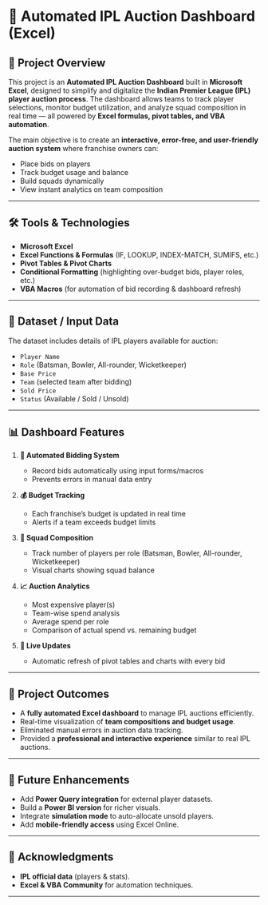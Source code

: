 # 🏏 Automated IPL Auction Dashboard (Excel)

## 📌 Project Overview

This project is an **Automated IPL Auction Dashboard** built in **Microsoft Excel**, designed to simplify and digitalize the **Indian Premier League (IPL) player auction process**. The dashboard allows teams to track player selections, monitor budget utilization, and analyze squad composition in real time — all powered by **Excel formulas, pivot tables, and VBA automation**.

The main objective is to create an **interactive, error-free, and user-friendly auction system** where franchise owners can:

* Place bids on players
* Track budget usage and balance
* Build squads dynamically
* View instant analytics on team composition

---

## 🛠️ Tools & Technologies

* **Microsoft Excel**
* **Excel Functions & Formulas** (IF, LOOKUP, INDEX-MATCH, SUMIFS, etc.)
* **Pivot Tables & Pivot Charts**
* **Conditional Formatting** (highlighting over-budget bids, player roles, etc.)
* **VBA Macros** (for automation of bid recording & dashboard refresh)

---

## 📂 Dataset / Input Data

The dataset includes details of IPL players available for auction:

* `Player Name`
* `Role` (Batsman, Bowler, All-rounder, Wicketkeeper)
* `Base Price`
* `Team` (selected team after bidding)
* `Sold Price`
* `Status` (Available / Sold / Unsold)

---

## 📊 Dashboard Features

1. **🔐 Automated Bidding System**

   * Record bids automatically using input forms/macros
   * Prevents errors in manual data entry

2. **💰 Budget Tracking**

   * Each franchise’s budget is updated in real time
   * Alerts if a team exceeds budget limits

3. **👥 Squad Composition**

   * Track number of players per role (Batsman, Bowler, All-rounder, Wicketkeeper)
   * Visual charts showing squad balance

4. **📈 Auction Analytics**

   * Most expensive player(s)
   * Team-wise spend analysis
   * Average spend per role
   * Comparison of actual spend vs. remaining budget

5. **📅 Live Updates**

   * Automatic refresh of pivot tables and charts with every bid

---

## 🚀 Project Outcomes

* A **fully automated Excel dashboard** to manage IPL auctions efficiently.
* Real-time visualization of **team compositions and budget usage**.
* Eliminated manual errors in auction data tracking.
* Provided a **professional and interactive experience** similar to real IPL auctions.

---

## 📌 Future Enhancements

* Add **Power Query integration** for external player datasets.
* Build a **Power BI version** for richer visuals.
* Integrate **simulation mode** to auto-allocate unsold players.
* Add **mobile-friendly access** using Excel Online.

---

## 🙌 Acknowledgments

* **IPL official data** (players & stats).
* **Excel & VBA Community** for automation techniques.

---
